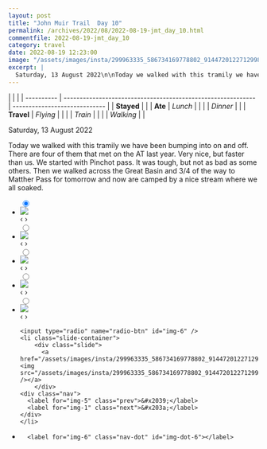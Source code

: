 ```yaml
---
layout: post
title: "John Muir Trail  Day 10"
permalink: /archives/2022/08/2022-08-19-jmt_day_10.html
commentfile: 2022-08-19-jmt_day_10
category: travel
date: 2022-08-19 12:23:00
image: "/assets/images/insta/299963335_586734169778802_9144720122712998670_n_18072848269308131.jpg"
excerpt: |
  Saturday, 13 August 2022\n\nToday we walked with this tramily we have been bumping into on and off. There are four of them that met on the AT last year. Very nice, but faster than us.  We started with Pinchot pass. It was tough, but not as bad as some others. Then we walked across the Great Basin and 3/4 of the way to Matther Pass for tomorrow and now are camped by a nice stream where we all soaked.
---
```


|            |                                                              |
| ---------- | ------------------------------------------------------------ | ----------------------------- |
| **Stayed** |  |
| **Ate**    | _Lunch_                                                      |          |
|            | _Dinner_                                                     |          |
| **Travel** | _Flying_                                                     |          |
|            | _Train_                                                      |          |
|            | _Walking_                                                    |          |


Saturday, 13 August 2022

Today we walked with this tramily we have been bumping into on and off. There are four of them that met on the AT last year. Very nice, but faster than us.  We started with Pinchot pass. It was tough, but not as bad as some others. Then we walked across the Great Basin and 3/4 of the way to Matther Pass for tomorrow and now are camped by a nice stream where we all soaked.


<ul class="slides">
    <input type="radio" name="radio-btn" id="img-1" checked="checked" />
    <li class="slide-container">
        <div class="slide">
          <a href="/assets/images/insta/300156129_849897413057737_882080328938244067_n_17946664691031698.jpg"><img src="/assets/images/insta/300156129_849897413057737_882080328938244067_n_17946664691031698.jpg" /></a>
        </div>
    <div class="nav">
      <label for="img-6" class="prev">&#x2039;</label>
      <label for="img-2" class="next">&#x203a;</label>
    </div>
    </li>
        <input type="radio" name="radio-btn" id="img-2"  />
    <li class="slide-container">
        <div class="slide">
          <a href="/assets/images/insta/299918431_558647739370695_2991003422331092657_n_17910146303518023.jpg"><img src="/assets/images/insta/299918431_558647739370695_2991003422331092657_n_17910146303518023.jpg" /></a>
        </div>
    <div class="nav">
      <label for="img-1" class="prev">&#x2039;</label>
      <label for="img-3" class="next">&#x203a;</label>
    </div>
    </li>
        <input type="radio" name="radio-btn" id="img-3"  />
    <li class="slide-container">
        <div class="slide">
          <a href="/assets/images/insta/299811382_412046870806912_1485905129342294224_n_18212871364081509.jpg"><img src="/assets/images/insta/299811382_412046870806912_1485905129342294224_n_18212871364081509.jpg" /></a>
        </div>
    <div class="nav">
      <label for="img-2" class="prev">&#x2039;</label>
      <label for="img-4" class="next">&#x203a;</label>
    </div>
    </li>
        <input type="radio" name="radio-btn" id="img-4"  />
    <li class="slide-container">
        <div class="slide">
          <a href="/assets/images/insta/300008488_410762834484888_3950350396767960850_n_17935358294217836.jpg"><img src="/assets/images/insta/300008488_410762834484888_3950350396767960850_n_17935358294217836.jpg" /></a>
        </div>
    <div class="nav">
      <label for="img-3" class="prev">&#x2039;</label>
      <label for="img-5" class="next">&#x203a;</label>
    </div>
    </li>
        <input type="radio" name="radio-btn" id="img-5"  />
    <li class="slide-container">
        <div class="slide">
          <a href="/assets/images/insta/300227997_1242154076326434_694894445520833484_n_17956567606952521.jpg"><img src="/assets/images/insta/300227997_1242154076326434_694894445520833484_n_17956567606952521.jpg" /></a>
        </div>
    <div class="nav">
      <label for="img-4" class="prev">&#x2039;</label>
      <label for="img-6" class="next">&#x203a;</label>
    </div>
    </li>
    
    <input type="radio" name="radio-btn" id="img-6" />
    <li class="slide-container">
        <div class="slide">
          <a href="/assets/images/insta/299963335_586734169778802_9144720122712998670_n_18072848269308131.jpg"><img src="/assets/images/insta/299963335_586734169778802_9144720122712998670_n_18072848269308131.jpg" /></a>
        </div>
    <div class="nav">
      <label for="img-5" class="prev">&#x2039;</label>
      <label for="img-1" class="next">&#x203a;</label>
    </div>
    </li>
			
<li class="nav-dots">
      <label for="img-1" class="nav-dot" id="img-dot-1"></label>
      <label for="img-2" class="nav-dot" id="img-dot-2"></label>
      <label for="img-3" class="nav-dot" id="img-dot-3"></label>
      <label for="img-4" class="nav-dot" id="img-dot-4"></label>
      <label for="img-5" class="nav-dot" id="img-dot-5"></label>

      <label for="img-6" class="nav-dot" id="img-dot-6"></label>

</li>
</ul>        
             

		